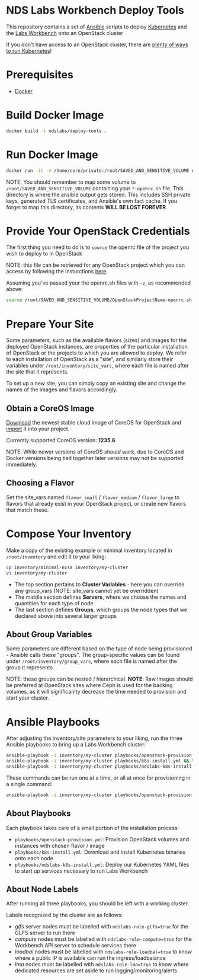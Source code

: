# NDS Labs Workbench Deploy Tools
This repository contains a set of [Ansible](https://www.ansible.com/) scripts to deploy [Kubernetes](https://kubernetes.io/docs/concepts/overview/what-is-kubernetes/) and the [Labs Workbench](https://github.com/nds-org/ndslabs) onto an OpenStack cluster

If you don't have access to an OpenStack cluster, there are [plenty of ways to run Kubernetes](https://kubernetes.io/docs/setup/pick-right-solution/)!

# Prerequisites
* [Docker](https://www.docker.com/get-docker)

# Build Docker Image
```bash
docker build -t ndslabs/deploy-tools .
```

# Run Docker Image
```bash
docker run -it -v /home/core/private:/root/SAVED_AND_SENSITIVE_VOLUME ndslabs/deploy-tools bash 
```

NOTE: You should remember to map some volume to `/root/SAVED_AND_SENSITIVE_VOLUME` containing your `*-openrc.sh` file. This directory is where the ansible output gets stored. This includes SSH private keys, generated TLS certificates, and Ansible's own fact cache. If you forget to map this directory, its contents **WILL BE LOST FOREVER**.

# Provide Your OpenStack Credentials
The first thing you need to do is to `source` the openrc file of the project you wish to deploy to in OpenStack

NOTE: this file can be retrieved for any OpenStack project which you can access by following the insturctions [here](https://access.redhat.com/documentation/en-US/Red_Hat_Enterprise_Linux_OpenStack_Platform/4/html/End_User_Guide/cli_openrc.html).

Assuming you've passed your the openrc.sh files with `-v`, as recommended above:
```bash
source /root/SAVED_AND_SENSITIVE_VOLUME/OpenStackProjectName-openrc.sh
```

# Prepare Your Site
Some parameters, such as the available flavors (sizes) and images for the deployed OpenStack instances, are properties of the particular installation of OpenStack or the projects to which you are allowed to deploy. We refer to each installation of OpenStack as a "site", and similarly store their variables under `/root/inventory/site_vars`, where each file is named after the site that it represents.

To set up a new site, you can simply copy an existing site and change the names of the images and flavors accordingly.

## Obtain a CoreOS Image
[Download](https://coreos.com/os/docs/latest/booting-on-openstack.html) the newest stable cloud image of CoreOS for OpenStack and [import](https://docs.openstack.org/user-guide/dashboard-manage-images.html) it into your project.

Currently supported CoreOS version: **1235.6**

NOTE: While newer versions of CoreOS *should* work, due to CoreOS and Docker versions being tied together later versions may not be supported immediately.

## Choosing a Flavor
Set the site_vars named `flavor_small` / `flavor_medium` / `flavor_large` to flavors that already exist in your OpenStack project, or create new flavors that match these.

# Compose Your Inventory
Make a copy of the existing example or minimal inventory located in `/root/inventory` and edit it to your liking:
```bash
cp inventory/minimal-ncsa inventory/my-cluster
vi inventory/my-cluster
```

* The top section pertains to **Cluster Variables** - here you can override any group_vars (NOTE: site_vars cannot yet be overridden)
* The middle section defines **Servers**, where we choose the names and quantities for each type of node
* The last section defines **Groups**, which groups the node types that we declared above into several larger groups

## About Group Variables
Some parameters are different based on the type of node being provisioned - Ansible calls these "groups". The group-specific values can be found under `/root/inventory/group_vars`, where each file is named after the group it represents.

NOTE: these groups can be nested / hierarchical.
**NOTE**: Raw images should be preferred at OpenStack sites where Ceph is used for the backing volumes, as it will significanlty decrease the time needed to provision and start your cluster.

# Ansible Playbooks
After adjusting the inventory/site parameters to your liking, run the three Ansible playbooks to bring up a Labs Workbench cluster:
```bash
ansible-playbook -i inventory/my-cluster playbooks/openstack-provision.yml && \
ansible-playbook -i inventory/my-cluster playbooks/k8s-install.yml && \
ansible-playbook -i inventory/my-cluster playbooks/ndslabs-k8s-install.yml
```

These commands can be run one at a time, or all at once for provisioning in a single command:
```bash
ansible-playbook -i inventory/my-cluster playbooks/openstack-provision.yml playbooks/k8s-install.yml playbooks/ndslabs-k8s-install.yml
```

## About Playbooks
Each playbook takes care of a small portion of the installation process:
* `playbooks/openstack-provision.yml`: Provision OpenStack volumes and instances with chosen flavor / image
* `playbooks/k8s-install.yml`: Download and install Kubernetes binaries onto each node
* `playbooks/ndslabs-k8s-install.yml`: Deploy our Kubernetes YAML files to start up services necessary to run Labs Workbench

## About Node Labels
After running all three playbooks, you should be left with a working cluster.

Labels recognized by the cluster are as follows:
* *glfs* server nodes must be labelled with `ndslabs-role-glfs=true` for the GLFS server to run there
* *compute* nodes must be labelled with `ndslabs-role-compute=true` for the Workbench API server to schedule services there
* *loadbal* nodes must be labelled with `ndslabs-role-loadbal=true` to know where a public IP is available can run the ingress/loadbalance
* *lma* nodes must be labelled with `ndslabs-role-lma=true` to know where dedicated resources are set aside to run logging/monitoring/alerts
